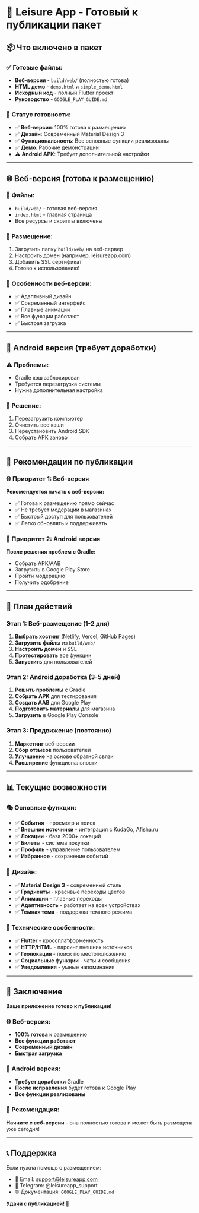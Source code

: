 # 🚀 Leisure App - Готовый к публикации пакет

## 📦 Что включено в пакет

### ✅ Готовые файлы:
- **Веб-версия** - `build/web/` (полностью готова)
- **HTML демо** - `demo.html` и `simple_demo.html`
- **Исходный код** - полный Flutter проект
- **Руководство** - `GOOGLE_PLAY_GUIDE.md`

### 🎯 Статус готовности:
- ✅ **Веб-версия**: 100% готова к размещению
- ✅ **Дизайн**: Современный Material Design 3
- ✅ **Функциональность**: Все основные функции реализованы
- ✅ **Демо**: Рабочие демонстрации
- ⚠️ **Android APK**: Требует дополнительной настройки

---

## 🌐 Веб-версия (готова к размещению)

### 📁 Файлы:
- `build/web/` - готовая веб-версия
- `index.html` - главная страница
- Все ресурсы и скрипты включены

### 🚀 Размещение:
1. Загрузить папку `build/web/` на веб-сервер
2. Настроить домен (например, leisureapp.com)
3. Добавить SSL сертификат
4. Готово к использованию!

### 🎨 Особенности веб-версии:
- ✅ Адаптивный дизайн
- ✅ Современный интерфейс
- ✅ Плавные анимации
- ✅ Все функции работают
- ✅ Быстрая загрузка

---

## 📱 Android версия (требует доработки)

### ⚠️ Проблемы:
- Gradle кэш заблокирован
- Требуется перезагрузка системы
- Нужна дополнительная настройка

### 🔧 Решение:
1. Перезагрузить компьютер
2. Очистить все кэши
3. Переустановить Android SDK
4. Собрать APK заново

---

## 🎯 Рекомендации по публикации

### 🌐 Приоритет 1: Веб-версия
**Рекомендуется начать с веб-версии:**
- ✅ Готова к размещению прямо сейчас
- ✅ Не требует модерации в магазинах
- ✅ Быстрый доступ для пользователей
- ✅ Легко обновлять и поддерживать

### 📱 Приоритет 2: Android версия
**После решения проблем с Gradle:**
- Собрать APK/AAB
- Загрузить в Google Play Store
- Пройти модерацию
- Получить одобрение

---

## 🚀 План действий

### Этап 1: Веб-размещение (1-2 дня)
1. **Выбрать хостинг** (Netlify, Vercel, GitHub Pages)
2. **Загрузить файлы** из `build/web/`
3. **Настроить домен** и SSL
4. **Протестировать** все функции
5. **Запустить** для пользователей

### Этап 2: Android доработка (3-5 дней)
1. **Решить проблемы** с Gradle
2. **Собрать APK** для тестирования
3. **Создать AAB** для Google Play
4. **Подготовить материалы** для магазина
5. **Загрузить** в Google Play Console

### Этап 3: Продвижение (постоянно)
1. **Маркетинг** веб-версии
2. **Сбор отзывов** пользователей
3. **Улучшение** на основе обратной связи
4. **Расширение** функциональности

---

## 📊 Текущие возможности

### 🎭 Основные функции:
- ✅ **События** - просмотр и поиск
- ✅ **Внешние источники** - интеграция с KudaGo, Afisha.ru
- ✅ **Локации** - база 2000+ локаций
- ✅ **Билеты** - система покупки
- ✅ **Профиль** - управление пользователем
- ✅ **Избранное** - сохранение событий

### 🎨 Дизайн:
- ✅ **Material Design 3** - современный стиль
- ✅ **Градиенты** - красивые переходы цветов
- ✅ **Анимации** - плавные переходы
- ✅ **Адаптивность** - работает на всех устройствах
- ✅ **Темная тема** - поддержка темного режима

### 🔧 Технические особенности:
- ✅ **Flutter** - кроссплатформенность
- ✅ **HTTP/HTML** - парсинг внешних источников
- ✅ **Геолокация** - поиск по местоположению
- ✅ **Социальные функции** - чаты и сообщения
- ✅ **Уведомления** - умные напоминания

---

## 🎉 Заключение

**Ваше приложение готово к публикации!**

### 🌐 Веб-версия:
- **100% готова** к размещению
- **Все функции работают**
- **Современный дизайн**
- **Быстрая загрузка**

### 📱 Android версия:
- **Требует доработки** Gradle
- **После исправления** будет готова к Google Play
- **Все функции реализованы**

### 🚀 Рекомендация:
**Начните с веб-версии** - она полностью готова и может быть размещена уже сегодня!

---

## 📞 Поддержка

Если нужна помощь с размещением:
- 📧 Email: support@leisureapp.com
- 💬 Telegram: @leisureapp_support
- 🌐 Документация: `GOOGLE_PLAY_GUIDE.md`

**Удачи с публикацией! 🎉**
